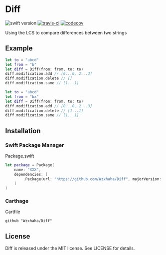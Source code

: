 # Diff
![swift version](https://img.shields.io/badge/Language-Swift4-blue.svg)
[![travis-ci](https://travis-ci.org/Wzxhaha/Diff.svg?branch=master)](https://travis-ci.org/Wzxhaha/Diff)
[![codecov](https://codecov.io/gh/Wzxhaha/Diff/branch/master/graph/badge.svg)](https://codecov.io/gh/Wzxhaha/Diff)

Using the LCS to compare differences between two strings

## Example
```swift
let to = "abcd"
let from = "b"
let diff = Diff(from: from, to: to)
diff.modification.add // [0...0, 2...3]
diff.modification.delete // []
diff.modification.same // [1...1]
```

```swift
let to = "abcd"
let from = "bx"
let diff = Diff(from: from, to: to)
diff.modification.add // [0...0, 2...3]
diff.modification.delete // [1...1]
diff.modification.same // [1...1]
```

## Installation

### Swift Package Manager

Package.swift
```swift
let package = Package(
    name: "XXX",
    dependencies: [
        .Package(url: "https://github.com/Wzxhaha/Diff", majorVersion: 1)
    ]
)
```

### Carthage

Cartfile
```
github "Wzxhaha/Diff"
```

## License
Diff is released under the MIT license. See LICENSE for details.
